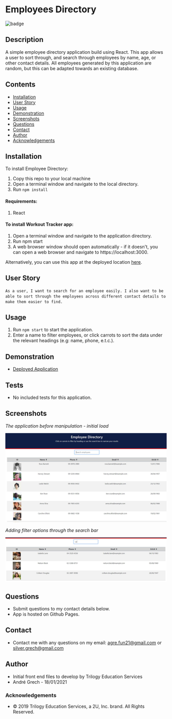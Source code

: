 # Employees Directory

![badge](https://img.shields.io/badge/License-mit-green.svg)<br />

## Description

A simple employee directory application build using React. This app allows a user to sort through, and search through employees by name, age, or other contact details. All employees generated by this application are random, but this can be adapted towards an existing database.

## Contents

- [Installation](#installation)
- [User Story](#user-story)
- [Usage](#usage)
- [Demonstration](#demonstration)
- [Screenshots](#screenshots)
- [Questions](<#questions-(FAQ)>)
- [Contact](#contact)
- [Author](#authors)
- [Acknowledgements](#acknowledgements)

## Installation

To install Employee Directory:

1. Copy this repo to your local machine
2. Open a terminal window and navigate to the local directory.
3. Run ```npm install```

#### Requirements:

1. React

#### To install Workout Tracker app:

1. Open a terminal window and navigate to the application directory.
2. Run npm start
3. A web browser window should open automatically - if it doesn't, you can open a web browser and navigate to https://localhost:3000.

Alternatively, you can use this app at the deployed location [here](https://AGr2020Xman.github.io/employees-directory).

## User Story

`As a user, I want to search for an employee easily. I also want to be able to sort through the employees across different contact details to make them easier to find.`

## Usage

1. Run `npm start` to start the application.
2. Enter a name to filter employees, or click carrots to sort the data under the relevant headings (e.g: name, phone, e.t.c.).

## Demonstration

- [Deployed Application](https://AGr2020Xman.github.io/employees-directory)

## Tests

- No included tests for this application.

## Screenshots

_The application before manipulation - initial load_

![](./src/images/default-load.JPG)

_Adding filter options through the search bar_

![](./src/images/filter-search.JPG)

## Questions

- Submit questions to my contact details below.
- App is hosted on Github Pages.

## Contact

- Contact me with any questions on my email: agre.fun21@gmail.com or silver.grech@gmail.com

## Author

- Initial front end files to develop by Trilogy Education Services
- Andr&eacute; Grech - 18/01/2021

### Acknowledgements

- © 2019 Trilogy Education Services, a 2U, Inc. brand. All Rights Reserved.
